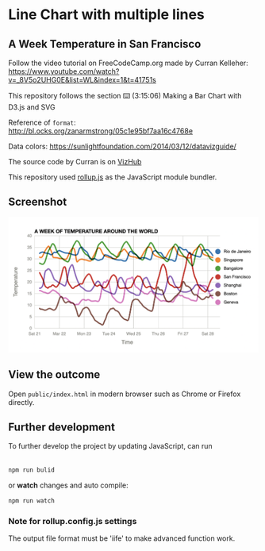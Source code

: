 # Line Chart with multiple lines
## A Week Temperature in San Francisco
Follow the video tutorial on FreeCodeCamp.org made by Curran Kelleher: https://www.youtube.com/watch?v=_8V5o2UHG0E&list=WL&index=1&t=41751s

This repository follows the section ⌨️ (3:15:06) Making a Bar Chart with D3.js and SVG

Reference of `format`: http://bl.ocks.org/zanarmstrong/05c1e95bf7aa16c4768e


Data colors: https://sunlightfoundation.com/2014/03/12/datavizguide/

The source code by Curran is on [VizHub](https://vizhub.com/curran/2546209d161e4294802c4ac0098bebc2)

This repository used [rollup.js](https://rollupjs.org/) as the JavaScript module bundler. 

## Screenshot
![Line Chart with Multiple Lines](screenshot/screenshot.png)


## View the outcome
Open `public/index.html` in modern browser such as Chrome or Firefox directly. 

## Further development
To further develop the project by updating JavaScript, can run

```javascript

npm run bulid

```

or **watch** changes and auto compile:
```javascript
npm run watch
```

### Note for rollup.config.js settings
The output file format must be 'iife' to make advanced function work. 